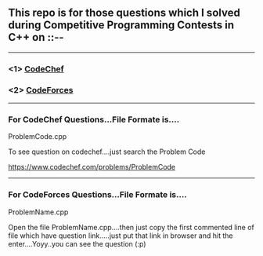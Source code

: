 ## This repo is for those questions which I solved during Competitive Programming Contests in C++ on ::--

***

### <1> [CodeChef](https://www.codechef.com)

### <2> [CodeForces](https://codeforces.com)

***

### For  CodeChef Questions...File Formate is....

ProblemCode.cpp

To see question on codechef....just search the Problem Code 

https://www.codechef.com/problems/ProblemCode

***

### For CodeForces Questions...File Formate is....

ProblemName.cpp

Open the file ProblemName.cpp....then just copy the first commented line of file which have question link.....just put that link in browser and hit the enter....Yoyy..you can see the question (:p)
